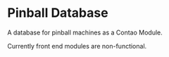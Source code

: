 # Pinball Database

A database for pinball machines as a Contao Module. 

Currently front end modules are non-functional.